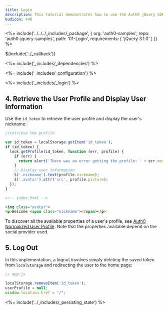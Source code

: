 ```yaml
---
title: Login
description: This tutorial demonstrates how to use the Auth0 jQuery SDK to add authentication and authorization to your web app
budicon: 448
---
```


<%= include('../../../_includes/_package', {
  org: 'auth0-samples',
  repo: 'auth0-jquery-samples',
  path: '01-Login',
  requirements: [
    'jQuery 3.1.0'
  ]
}) %>

${include('../\_callback')}

<%= include('_includes/_dependencies') %>

<%= include('_includes/_configuration') %>

<%= include('_includes/_login') %>

## 4. Retrieve the User Profile and Display User Information

Use the `id_token` to retrieve the user profile and display the user's nickname:

```js
//retrieve the profile

var id_token = localStorage.getItem('id_token');
if (id_token) {
  lock.getProfile(id_token, function (err, profile) {
    if (err) {
      return alert('There was an error getting the profile: ' + err.message);
    }
    // Display user information
    $('.nickname').text(profile.nickname);
    $('.avatar').attr('src', profile.picture);
  });
}
```

```html
<!-- index.html -->

<img class="avatar">
<p>Welcome <span class="nickname"></span></p>
```

To discover all the available properties of a user's profile, see [Auth0 Normalized User Profile](/user-profile). Note that the properties available depend on the social provider used.

## 5. Log Out

In this implementation, a logout involves simply deleting the saved token from `localStorage` and redirecting the user to the home page:

```js
// app.js

localStorage.removeItem('id_token');
userProfile = null;
window.location.href = "/";
```

<%= include('../_includes/_persisting_state') %>
